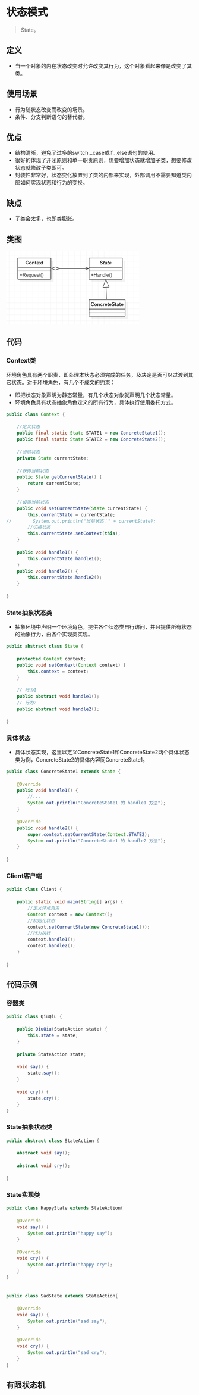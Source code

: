 # 状态模式

>State。

## 定义

- 当一个对象的内在状态改变时允许改变其行为，这个对象看起来像是改变了其类。

## 使用场景

- 行为随状态改变而改变的场景。
- 条件、分支判断语句的替代者。

## 优点

- 结构清晰，避免了过多的switch…case或if…else语句的使用。
- 很好的体现了开闭原则和单一职责原则，想要增加状态就增加子类，想要修改状态就修改子类即可。
- 封装性非常好，状态变化放置到了类的内部来实现，外部调用不需要知道类内部如何实现状态和行为的变换。

## 缺点

- 子类会太多，也即类膨胀。

## 类图

![1018770-20190526165110635-1323535255](image/1018770-20190526165110635-1323535255.png)

## 代码

### Context类

环境角色具有两个职责，即处理本状态必须完成的任务，及决定是否可以过渡到其它状态。对于环境角色，有几个不成文的约束：

- 即把状态对象声明为静态常量，有几个状态对象就声明几个状态常量。
- 环境角色具有状态抽象角色定义的所有行为，具体执行使用委托方式。

```java
public class Context {

    //定义状态
    public final static State STATE1 = new ConcreteState1();
    public final static State STATE2 = new ConcreteState2();

    //当前状态
    private State currentState;

    //获得当前状态
    public State getCurrentState() {
        return currentState;
    }

    //设置当前状态
    public void setCurrentState(State currentState) {
        this.currentState = currentState;
//        System.out.println("当前状态：" + currentState);
        //切换状态
        this.currentState.setContext(this);
    }

    public void handle1() {
        this.currentState.handle1();
    }
    public void handle2() {
        this.currentState.handle2();
    }

}
```

### State抽象状态类

- 抽象环境中声明一个环境角色，提供各个状态类自行访问，并且提供所有状态的抽象行为，由各个实现类实现。

```java
public abstract class State {

    protected Context context;
    public void setContext(Context context) {
        this.context = context;
    }

    // 行为1
    public abstract void handle1();
    // 行为2
    public abstract void handle2();

}
```

### 具体状态

- 具体状态实现，这里以定义ConcreteState1和ConcreteState2两个具体状态类为例，ConcreteState2的具体内容同ConcreteState1。

```java
public class ConcreteState1 extends State {

    @Override
    public void handle1() {
        //...
        System.out.println("ConcreteState1 的 handle1 方法");
    }

    @Override
    public void handle2() {
        super.context.setCurrentState(Context.STATE2);
        System.out.println("ConcreteState1 的 handle2 方法");
    }

}
```

### Client客户端

```java
public class Client {

    public static void main(String[] args) {
        //定义环境角色
        Context context = new Context();
        //初始化状态
        context.setCurrentState(new ConcreteState1());
        //行为执行
        context.handle1();
        context.handle2();
    }

}
```

## 代码示例

### 容器类

```java
public class QiuQiu {

    public QiuQiu(StateAction state) {
        this.state = state;
    }

    private StateAction state;

    void say() {
        state.say();
    }

    void cry() {
        state.cry();
    }
}
```

### State抽象状态类

```java
public abstract class StateAction {

    abstract void say();

    abstract void cry();

}
```

### State实现类

```java
public class HappyState extends StateAction{

    @Override
    void say() {
        System.out.println("happy say");
    }

    @Override
    void cry() {
        System.out.println("happy cry");
    }
}


public class SadState extends StateAction{

    @Override
    void say() {
        System.out.println("sad say");
    }

    @Override
    void cry() {
        System.out.println("sad cry");
    }
}
```



## 有限状态机

